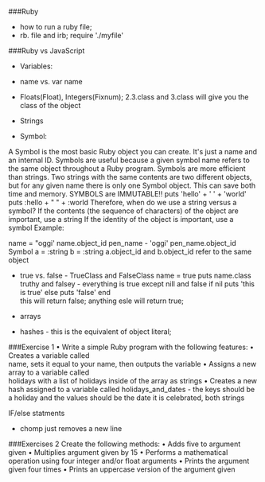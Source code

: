 ###Ruby
 - how to run a ruby file;
 - rb. file and irb; require './myfile'

###Ruby vs JavaScript

- Variables:
- name vs. var name

- Floats(Float), Integers(Fixnum);
2.3.class and 3.class will give you the class of the object
- Strings
- Symbol:

 A Symbol is the most basic Ruby object you can create. It's just a name and an internal ID. Symbols are useful because a given symbol name refers to the same object throughout a Ruby program. Symbols are more efficient than strings. Two strings with the same contents are two different objects, but for any given name there is only one Symbol object. This can save both time and memory. 
 SYMBOLS are IMMUTABLE!!
 puts 'hello' + ' ' + 'world'
 puts :hello + " " + :world 
Therefore, when do we use a string versus a symbol?
If the contents (the sequence of characters) of the object are important, use a string
If the identity of the object is important, use a symbol
Example:

name = "oggi'
name.object_id
pen_name - 'oggi'
pen_name.object_id
Symbol
a = :string
b = :string
a.object_id and b.object_id refer to the same object

- true vs. false - TrueClass and FalseClass
name = true
puts name.class
truthy and falsey  - everything is true except nill and false
if nil
	puts 'this is true'
else 
	puts 'false'
end  
this will return false; anything esle will return true;  

- arrays

- hashes - this is the equivalent of object literal;  

###Exercise 1
•   Write a simple Ruby program with the following features:
•   Creates a variable called   
name, sets it equal to your name, then outputs the variable
•   Assigns a new array to a variable called   
holidays with a list of  holidays inside of the array as strings
•   Creates a new hash assigned to a variable called 
holidays_and_dates  - the keys should be a holiday and the values should be the date it is celebrated, both strings


IF/else statments
- chomp just removes a new line


###Exercises 2
Create the following methods:
•   Adds five to argument given
•   Multiplies argument given by 15
•   Performs a mathematical operation using four integer and/or 
float arguments
•   Prints the argument given four times
•   Prints an uppercase version of the argument given


